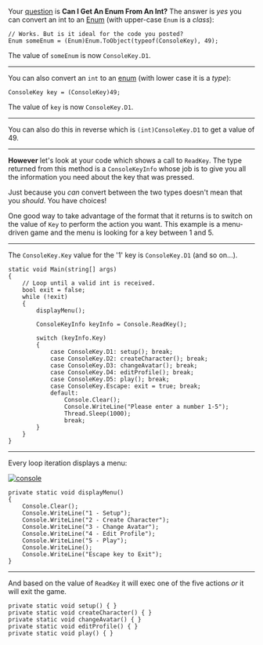 
Your [question](https://stackoverflow.com/q/74827932/5438626) is **Can I Get An Enum From An Int?** The answer is _yes_ you can convert an int to an [Enum](https://learn.microsoft.com/en-us/dotnet/api/system.enum?view=net-7.0) (with upper-case `Enum` is a _class_):

    // Works. But is it ideal for the code you posted?
    Enum someEnum = (Enum)Enum.ToObject(typeof(ConsoleKey), 49);

The value of `someEnum` is now `ConsoleKey.D1`.
***

You can also convert an `int` to an [enum](https://learn.microsoft.com/en-us/dotnet/csharp/language-reference/builtin-types/enum) (with lower case it is a _type_):


    ConsoleKey key = (ConsoleKey)49;

The value of `key` is now `ConsoleKey.D1`.
***

You can also do this in reverse which is `(int)ConsoleKey.D1` to get a value of 49.
***

**However** let's look at your code which shows a call to `ReadKey`. The type returned from this method is a `ConsoleKeyInfo` whose job is to give you all the information you need about the key that was pressed. 

Just because you _can_ convert between the two types doesn't mean that you _should_. You have choices!

One good way to take advantage of the format that it returns is to switch on the value of `Key` to perform the action you want. This example is a menu-driven game and the menu is looking for a key between 1 and 5. 

***
The `ConsoleKey.Key` value for the '1' key is `ConsoleKey.D1` (and so on...).

    static void Main(string[] args)
    {
        // Loop until a valid int is received.
        bool exit = false;
        while (!exit)
        {
            displayMenu();

            ConsoleKeyInfo keyInfo = Console.ReadKey();

            switch (keyInfo.Key)
            {
                case ConsoleKey.D1: setup(); break;
                case ConsoleKey.D2: createCharacter(); break;
                case ConsoleKey.D3: changeAvatar(); break;
                case ConsoleKey.D4: editProfile(); break;
                case ConsoleKey.D5: play(); break;
                case ConsoleKey.Escape: exit = true; break;
                default:
                    Console.Clear();
                    Console.WriteLine("Please enter a number 1-5");
                    Thread.Sleep(1000);
                    break;
            }
        }
    }

***
Every loop iteration displays a menu:


[![console][1]][1]

    private static void displayMenu()
    {
        Console.Clear();
        Console.WriteLine("1 - Setup");
        Console.WriteLine("2 - Create Character");
        Console.WriteLine("3 - Change Avatar");
        Console.WriteLine("4 - Edit Profile");
        Console.WriteLine("5 - Play");
        Console.WriteLine();
        Console.WriteLine("Escape key to Exit");
    }

***
And based on the value of `ReadKey` it will exec one of the five actions _or_ it will exit the game.

    private static void setup() { }
    private static void createCharacter() { }
    private static void changeAvatar() { }
    private static void editProfile() { }
    private static void play() { }



  [1]: https://i.stack.imgur.com/NFfCW.png